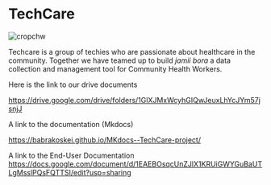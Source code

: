 # TechCare

![cropchw](https://user-images.githubusercontent.com/80739366/138225581-a8e88c1f-c32e-44fb-921c-42559a76bb30.png)

Techcare is a group of techies who are passionate about healthcare in the community. Together we have teamed up to build *jamii bora* a data collection and management tool for Community Health Workers.

Here is the link to our drive documents

https://drive.google.com/drive/folders/1GlXJMxWcyhGIQwJeuxLhYcJYm57jsnjJ

A link to the documentation (Mkdocs)

https://babrakoskei.github.io/MKdocs--TechCare-project/

A link to the End-User Documentation
https://docs.google.com/document/d/1EAEBOsqcUnZJlX1KRUiGWYGuBaUTLgMsslPQsFQTTSI/edit?usp=sharing
